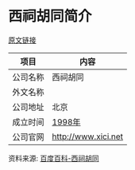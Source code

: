 # 西祠胡同简介

[原文链接](https://www.it-this-year.com/2020/04/23/168)

|项目|内容|
|-----|-----|
|公司名称|西祠胡同|
|外文名称||
|公司地址|北京|
|成立时间|[1998年](https://www.it-this-year.com/1911/)|
|公司官网|http://www.xici.net|

资料来源: 
[百度百科-西祠胡同](https://baike.baidu.com/item/%E8%A5%BF%E7%A5%A0%E8%83%A1%E5%90%8C)